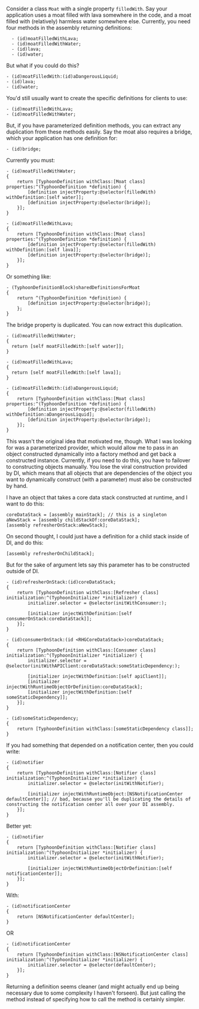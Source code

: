 Consider a class `Moat` with a single property `filledWith`. Say your application uses a moat filled with lava somewhere in the code, and a moat filled with (relatively) harmless water somewhere else. Currently, you need four methods in the assembly returning definitions:

      - (id)moatFilledWithLava;
      - (id)moatFilledWithWater;
      - (id)lava;
      - (id)water;

But what if you could do this?

    - (id)moatFilledWith:(id)aDangerousLiquid;
    - (id)lava;
    - (id)water;

You'd still usually want to create the specific definitions for clients to use:

    - (id)moatFilledWithLava;
    - (id)moatFilledWithWater;

But, if you have parameterized definition methods, you can extract any duplication from these methods easily. Say the moat also requires a bridge, which your application has one definition for:

    - (id)bridge;

Currently you must:

    - (id)moatFilledWithWater;
    {
        return [TyphoonDefinition withClass:[Moat class] properties:^(TyphoonDefinition *definition) {
            [definition injectProperty:@selector(filledWith) withDefinition:[self water]];
            [definition injectProperty:@selector(bridge)];
        }];
    }
  
    - (id)moatFilledWithLava;
    {
        return [TyphoonDefinition withClass:[Moat class] properties:^(TyphoonDefinition *definition) {
            [definition injectProperty:@selector(filledWith) withDefinition:[self lava]];
            [definition injectProperty:@selector(bridge)];
        }];
    }

Or something like:

    - (TyphoonDefinitionBlock)sharedDefinitionsForMoat
    {
        return ^(TyphoonDefinition *definition) {
            [definition injectProperty:@selector(bridge)];
        };
    }

The bridge property is duplicated. You can now extract this duplication.

    - (id)moatFilledWithWater;
    {
      return [self moatFilledWith:[self water]];
    }
  
    - (id)moatFilledWithLava;
    {
      return [self moatFilledWith:[self lava]];
    }
  
    - (id)moatFilledWith:(id)aDangerousLiquid;
    {
        return [TyphoonDefinition withClass:[Moat class] properties:^(TyphoonDefinition *definition) {
            [definition injectProperty:@selector(filledWith) withDefinition:aDangerousLiquid];
            [definition injectProperty:@selector(bridge)];
        }];
    }

This wasn't the original idea that motivated me, though. What I was looking for was a parameterized provider, which would allow me to pass in an object constructed dynamically into a factory method and get back a constructed instance. Currently, if you need to do this, you have to failover to constructing objects manually. You lose the viral construction provided by DI, which means that all objects that are dependencies of the object you want to dynamically construct (with a parameter) must also be constructed by hand.

I have an object that takes a core data stack constructed at runtime, and I want to do this:

    coreDataStack = [assembly mainStack]; // this is a singleton
    aNewStack = [assembly childStackOf:coreDataStack]; 
    [assembly refresherOnStack:aNewStack];

On second thought, I could just have a definition for a child stack inside of DI, and do this:

    [assembly refresherOnChildStack];

But for the sake of argument lets say this parameter has to be constructed outside of DI.

    - (id)refresherOnStack:(id)coreDataStack;
    {
        return [TyphoonDefinition withClass:[Refresher class] initialization:^(TyphoonInitializer *initializer) {
            initializer.selector = @selector(initWithConsumer:);
            
            [initializer injectWithDefinition:[self consumerOnStack:coreDataStack]];
        }];
    }
    
    - (id)consumerOnStack:(id <RHGCoreDataStack>)coreDataStack;
    {
        return [TyphoonDefinition withClass:[Consumer class] initialization:^(TyphoonInitializer *initializer) {
            initializer.selector = @selector(initWithAPIClient:coreDataStack:someStaticDependency:);
            
            [initializer injectWithDefinition:[self apiClient]];
            [initializer injectWithRuntimeObjectOrDefinition:coreDataStack];
            [initializer injectWithDefinition:[self someStaticDependency]];
        }];
    }
    
    - (id)someStaticDependency;
    {
        return [TyphoonDefinition withClass:[someStaticDependency class]];
    }


If you had something that depended on a notification center, then you could write:

    - (id)notifier
    {
        return [TyphoonDefinition withClass:[Notifier class] initialization:^(TyphoonInitializer *initializer) {
            initializer.selector = @selector(initWithNotifier);
            
            [initializer injectWithRuntimeObject:[NSNotificationCenter defaultCenter]]; // bad, because you'll be duplicating the details of constructing the notification center all over your DI assembly.
        }];
    }

Better yet:

    - (id)notifier
    {
        return [TyphoonDefinition withClass:[Notifier class] initialization:^(TyphoonInitializer *initializer) {
            initializer.selector = @selector(initWithNotifier);
            
            [initializer injectWithRuntimeObjectOrDefinition:[self notificationCenter]];
        }];
    }
  
With:

    - (id)notificationCenter
    {
        return [NSNotificationCenter defaultCenter];
    }
  
OR

    - (id)notificationCenter
    {
        return [TyphoonDefinition withClass:[NSNotificationCenter class] initialization:^(TyphoonInitializer *initializer) {
            initializer.selector = @selector(defaultCenter);
        }];
    }

Returning a definition seems cleaner (and might actually end up being necessary due to some complexity I haven't forseen). But just calling the method instead of specifying how to call the method is certainly simpler.
